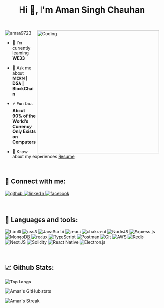 <h1 align="center">Hi 👋, I'm Aman Singh Chauhan</h1>

&nbsp;

<img align="right" alt="Coding" width="400" src="https://img.etimg.com/thumb/width-1600,height-900,imgsize-638053,resizemode-75,msid-84146083/prime/technology-and-startups/booting-up-developer-economy-how-tech-startups-are-helping-coders-build-and-test-software-faster.jpg">

<p align="left"> <img src="https://komarev.com/ghpvc/?username=aman9723&label=Profile%20views&color=0e75b6&style=flat" alt="aman9723" /> </p>

- 🌱 I’m currently learning **WEB3**

- 💬 Ask me about **MERN | DSA | BlockChain**

- ⚡ Fun fact **About 90% of the World’s Currency Only Exists on Computers**

- 📄 Know about my experiences <a href="https://drive.google.com/file/d/17k_javv_q5RsJScVp2zdBjjKkmDIbjXh/view">Resume</a>

&nbsp;

## 🤝 Connect with me: 

<div align="left">
<a href="https://github.com/aman9723" target="_blank">
<img src=https://img.shields.io/badge/github-%2324292e.svg?&style=for-the-badge&logo=github&logoColor=white alt=github style="margin-bottom: 5px;" />
</a>
<a href="https://linkedin.com/in/aman9723" target="_blank">
<img src=https://img.shields.io/badge/linkedin-%231E77B5.svg?&style=for-the-badge&logo=linkedin&logoColor=white alt=linkedin style="margin-bottom: 5px;" />
</a>
<a href="mailto:amansingh9723chauhan@gmail.com" target="_blank">
<img src=https://img.shields.io/badge/Gmail-D14836?style=for-the-badge&logo=gmail&logoColor=white alt=facebook style="margin-bottom: 5px;" />
</a>
</div>

&nbsp;

## 🔫 Languages and tools:

![html5](https://img.shields.io/badge/HTML5-E34F26?style=for-the-badge&logo=html5&logoColor=white)
![css3](https://img.shields.io/badge/CSS3-1572B6?style=for-the-badge&logo=css3&logoColor=white/>)
![JavaScript](https://img.shields.io/badge/javascript-%23323330.svg?style=for-the-badge&logo=javascript&logoColor=%23F7DF1E)
![react](https://img.shields.io/badge/React-20232A?style=for-the-badge&logo=react&logoColor=61DAFB/>)
![chakra-ui](https://img.shields.io/badge/Chakra--UI-%234ED1C5?style=for-the-badge&logo=chakra-ui&logoColor=white/>)
![NodeJS](https://img.shields.io/badge/node.js-6DA55F?style=for-the-badge&logo=node.js&logoColor=white)
![Express.js](https://img.shields.io/badge/express.js-%23404d59.svg?style=for-the-badge&logo=express&logoColor=%2361DAFB)
![MongoDB](https://img.shields.io/badge/MongoDB-%234ea94b.svg?style=for-the-badge&logo=mongodb&logoColor=white)
![redux](https://img.shields.io/badge/Redux-593D88?style=for-the-badge&logo=redux&logoColor=white/>)
![TypeScript](https://img.shields.io/badge/typescript-%23007ACC.svg?style=for-the-badge&logo=typescript&logoColor=white)
![Postman](https://img.shields.io/badge/Postman-FF6C37?style=for-the-badge&logo=postman&logoColor=white)
![Git](https://img.shields.io/badge/git-%23F05033.svg?style=for-the-badge&logo=git&logoColor=white)
![AWS](https://img.shields.io/badge/Amazon_AWS-232F3E?style=for-the-badge&logo=amazon-aws&logoColor=white)
![Redis](https://img.shields.io/badge/redis-%23DD0031.svg?&style=for-the-badge&logo=redis&logoColor=white)
![Next JS](https://img.shields.io/badge/Next-black?style=for-the-badge&logo=next.js&logoColor=white)
![Solidity](https://img.shields.io/badge/Solidity-%23363636.svg?style=for-the-badge&logo=solidity&logoColor=white)
![React Native](https://img.shields.io/badge/react_native-%2320232a.svg?style=for-the-badge&logo=react&logoColor=%2361DAFB)
![Electron.js](https://img.shields.io/badge/Electron-191970?style=for-the-badge&logo=Electron&logoColor=white)

&nbsp;

## 📈 Github Stats:

![Top Langs](https://github-readme-stats.vercel.app/api/top-langs?username=aman9723&layout=compact&theme=dracula&langs_count=10)

![Aman's GitHub stats](https://github-readme-stats.vercel.app/api?username=aman9723&show_icons=true&theme=dracula)

![Aman's Streak](https://streak-stats.demolab.com/?user=aman9723&theme=dracula)


